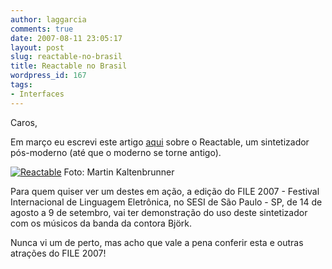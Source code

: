 ```yaml
---
author: laggarcia
comments: true
date: 2007-08-11 23:05:17
layout: post
slug: reactable-no-brasil
title: Reactable no Brasil
wordpress_id: 167
tags:
- Interfaces
---
```


Caros,

Em março eu escrevi este artigo [aqui](http://log4dev.com/2007/03/10/multi-user-electro-acoustic-music-instrument-with-a-tabletop-tangible-user-interface/) sobre o Reactable, um sintetizador pós-moderno (até que o moderno se torne antigo).



[![Reactable]({{BASE_PATH}}/images/2007-08-11-reactable-no-brasil/gal01gde.jpg)]({{BASE_PATH}}/images/2007-08-11-reactable-no-brasil/gal01gde.jpg)
Foto: Martin Kaltenbrunner

Para quem quiser ver um destes em ação, a edição do FILE 2007 - Festival Internacional de Linguagem Eletrônica, no SESI de São Paulo - SP,  de 14 de agosto a 9 de setembro, vai ter demonstração do uso deste sintetizador com os músicos da banda da contora Björk.

Nunca vi um de perto, mas acho que vale a pena conferir esta e outras atrações do FILE 2007!
